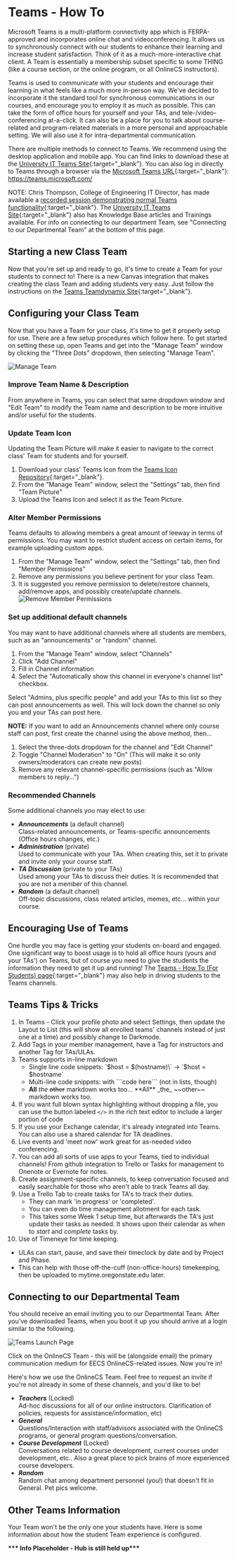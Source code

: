 # Teams - How To

Microsoft Teams is a multi-platform connectivity app which is FERPA-approved and incorporates online chat and videoconferencing. It allows us to synchronously connect with our students to enhance their learning and increase student satisfaction. Think of it as a much-more-interactive chat client.  A Team is essentially a membership subset specific to some THING (like a course section, or the online program, or all OnlineCS instructors).

Teams is used to communicate with your students and encourage their learning in what feels like a much more in-person way. We've decided to incorporate it the standard tool for synchronous communications in our courses, and encourage you to employ it as much as possible.  This can take the form of office hours for yourself and your TAs, and tele-/video-conferencing at-a-click.  It can also be a place for you to talk about course-related and program-related materials in a more personal and approachable setting.  We will also use it for intra-departmental communication.

There are multiple methods to connect to Teams.  We recommend using the desktop application and mobile app. You can find links to download these at the [University IT Teams Site](https://is.oregonstate.edu/teams){:target="\_blank"}. You can also log in directly to Teams through a browser via the [Microsoft Teams URL](https://teams.microsoft.com/){:target="\_blank"}: https://teams.microsoft.com/ 

NOTE: Chris Thompson, College of Engineering IT Director, has made available a [recorded session demonstrating normal Teams functionality](https://it.engr.oregonstate.edu/lists/lt.php?tid=cUhbUwNVU1dQBRRTWgdVSAdTBwgaA1MEBxoHUQ0BB1UOBQxSVAVOAwBVCgdaB1BIVQdUCxpWAwsBGl9VUgFLAVwHAQIEBwRSVAQPTQYHVVNRUVcIGgQOV1MaUlQNXUsJCwVaHVAEBwdUVFgEUgBXBA){:target="\_blank"}. The [University IT Teams Site](https://is.oregonstate.edu/teams){:target="\_blank"} also has Knowledge Base articles and Trainings available. For info on connecting to our department Team, see "Connecting to our Departmental Team" at the bottom of this page.

## Starting a new Class Team

Now that you're set up and ready to go, it's time to create a Team for your students to connect to!  There is a new Canvas integration that makes creating the class Team and adding students very easy. Just follow the instructions on the [Teams Teamdynamix Site](https://oregonstate.teamdynamix.com/TDClient/1935/Portal/KB/ArticleDet?ID=147744){:target="\_blank"}.

## Configuring your Class Team

Now that you have a Team for your class, it's time to get it properly setup for use.  There are a few setup procedures which follow here. To get started on setting these up, open Teams and get into the "Manage Team" window by clicking the "Three Dots" dropdown, then selecting "Manage Team".

![Manage Team](images/TeamsManageTeam.png "Manage Team")

### Improve Team Name & Description

From anywhere in Teams, you can select that same dropdown window and "Edit Team" to modify the Team name and description to be more intuitive and/or useful for the students.

### Update Team Icon

Updating the Team Picture will make it easier to navigate to the correct class' Team for students and for yourself.

1. Download your class' Teams Icon from the [Teams Icon Repository](https://drive.google.com/drive/folders/1RKscY825h54A9blY-hL6_dQesOgg6TG9){:target="\_blank"}.
2. From the "Manage Team" window, select the "Settings" tab, then find "Team Picture"
3. Upload the Teams Icon and select it as the Team Picture.

### Alter Member Permissions

Teams defaults to allowing members a great amount of leeway in terms of permissions. You may want to restrict student access on certain items, for example uploading custom apps.

1. From the "Manage Team" window, select the "Settings" tab, then find "Member Permissions"
2. Remove any permissions you believe pertinent for your class Team.
3. It is suggested you remove permission to delete/restore channels, add/remove apps, and possibly create/update channels.  
  ![Remove Member Permissions](images/TeamsRemovePermissions.png "Remove Member Permissions")

### Set up additional default channels

You may want to have additional channels where all students are members, such as an "announcements" or "random" channel.

1. From the "Manage Team" window, select "Channels"
2. Click "Add Channel"
3. Fill in Channel information
4. Select the "Automatically show this channel in everyone's channel list" checkbox.

Select "Admins, plus specific people" and add your TAs to this list so they can post announcements as well. This will lock down the channel so only you and your TAs can post here.

**NOTE:** If you want to add an Announcements channel where only course staff can post, first create the channel using the above method, then...

1. Select the three-dots dropdown for the channel and "Edit Channel"
2. Toggle "Channel Moderation" to "On" (This will make it so only owners/moderators can create new posts)
3. Remove any relevant channel-specific permissions (such as "Allow members to reply...")

### Recommended Channels

Some additional channels you may elect to use:

- **_Announcements_** (a default channel)  
Class-related announcements, or Teams-specific announcements (Office hours changes, etc.)
- **_Administration_** (private)  
Used to communicate with your TAs. When creating this, set it to private and invite only your course staff.
- **_TA Discussion_** (private to your TAs)  
Used among your TAs to discuss their duties.  It is recommended that you are not a member of this channel.
- **_Random_** (a default channel)  
Off-topic discussions, class related articles, memes, etc... within your course.

## Encouraging Use of Teams

One hurdle you may face is getting your students on-board and engaged. One significant way to boost usage is to hold all office hours (yours and your TAs') on Teams, but of course you need to give the students the information they need to get it up and running! The [Teams - How To (For Students) page](https://canvas.oregonstate.edu/courses/1622724/pages/teams-how-to-for-students){:target="\_blank"} may also help in driving students to the Teams channels.

## Teams Tips & Tricks

1. In Teams - Click your profile photo and select Settings, then update the Layout to List (this will show all enrolled teams' channels instead of just one at a time) and possibly change to Darkmode.
2. Add Tags in your member management, have a Tag for instructors and another Tag for TAs/ULAs.
3. Teams supports in-line markdown
   - Single line code snippets: \`$host = $(hostname)\` -> `$host = $hostname`
   - Multi-line code snippets: with \`\`\`code here\`\`\` (not in lists, though)
   - **All** _the_ ~~other~~ markdown works too... \*\*All\*\* \_the\_ \~\~other\~\~ markdown works too.
4. If you want full blown syntax highlighting without dropping a file, you can use the button labeled `</>` in the rich text editor to include a larger portion of code
5. If you use your Exchange calendar, it's already integrated into Teams. You can also use a shared calendar for TA deadlines.
6. Live events and 'meet now' work great for as-needed video conferencing.
7. You can add all sorts of use apps to your Teams, tied to individual channels! From github integration to Trello or Tasks for management to Onenote or Evernote for notes.
8. Create assignment-specific channels, to keep conversation focused and easily searchable for those who aren't able to track Teams all day.
9. Use a Trello Tab to create tasks for TA's to track their duties.
   - They can mark 'in progress' or 'completed'.
   - You can even do time management allotment for each task.
   - This takes some Week 1 setup time, but afterwards the TA's just update their tasks as needed. It shows upon their calendar as when to _start_ and _complete_ tasks by.
10. Use of Timeneye for time keeping.
   - ULAs can start, pause, and save their timeclock by date and by Project and Phase.
   - This can help with those off-the-cuff (non-office-hours) timekeeping, then be uploaded to mytime.oregonstate.edu later.

## Connecting to our Departmental Team

You should receive an email inviting you to our Departmental Team. After you've downloaded Teams, when you boot it up you should arrive at a login similar to the following.

![Teams Launch Page](images/TeamsLaunchPage.png "Teams Launch Page")

Click on the OnlineCS Team - this will be (alongside email) the primary communication medium for EECS OnlineCS-related issues. Now you're in!

Here's how we use the OnlineCS Team. Feel free to request an invite if you're not already in some of these channels, and you'd like to be!

- **_Teachers_** (Locked)  
  Ad-hoc discussions for all of our online instructors. Clarification of policies, requests for assistance/information, etc)
- **_General_**  
  Questions/Interaction with staff/advisors associated with the OnlineCS programs, or general program questions/conversation.
- **_Course Development_** (Locked)  
  Conversations related to course development, current courses under development, etc.. Also a great place to pick brains of more experienced course developers.
- **_Random_**  
  Random chat among department personnel (you!) that doesn't fit in General. Pet pics welcome.

## Other Teams Information

Your Team won't be the only one your students have.  Here is some information about how the student Team experience is configured.

**\*\*\* Info Placeholder - Hub is still held up\*\*\***
